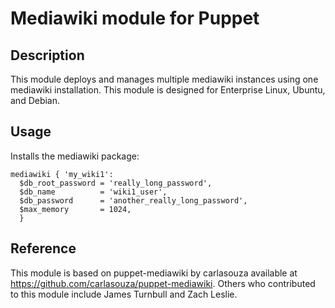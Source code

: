 # Mediawiki module for Puppet

## Description

This module deploys and manages multiple mediawiki instances using one mediawiki installation. This module is designed for Enterprise Linux, Ubuntu, and Debian.

## Usage

Installs the mediawiki package:

    mediawiki { 'my_wiki1':
      $db_root_password = 'really_long_password',
      $db_name          = 'wiki1_user',
      $db_password      = 'another_really_long_password',
      $max_memory       = 1024,
      }

## Reference

This module is based on puppet-mediawiki by carlasouza available at
https://github.com/carlasouza/puppet-mediawiki. Others who contributed to this
module include James Turnbull and Zach Leslie.
